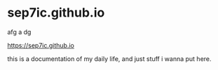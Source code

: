 # sep7ic.github.io

afg
a
dg

https://sep7ic.github.io


this is a documentation of my daily life, and just stuff i wanna put here. 